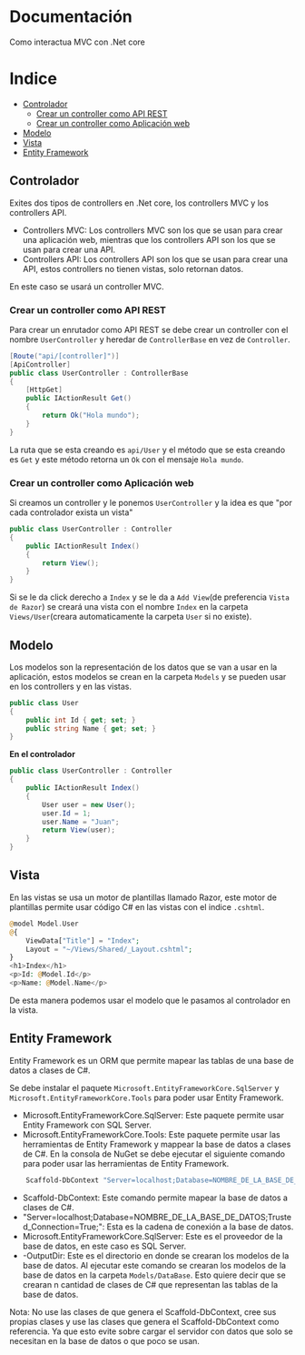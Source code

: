 # Documentación

Como interactua MVC con .Net core
# Indice
- [Controlador](#controlador)
    - [Crear un controller como API REST](#crear-un-controller-como-api-rest)
    - [Crear un controller como Aplicación web](#crear-un-controller-como-aplicación-web)
- [Modelo](#modelo)
- [Vista](#vista)
- [Entity Framework](#entity-framework)

## Controlador

Exites dos tipos de controllers en .Net core, los controllers MVC y los controllers API.

- Controllers MVC: Los controllers MVC son los que se usan para crear una aplicación web, mientras que los controllers API son los que se usan para crear una API.
- Controllers API: Los controllers API son los que se usan para crear una API, estos controllers no tienen vistas, solo retornan datos.

En este caso se usará un controller MVC.

### Crear un controller como API REST
Para crear un enrutador como API REST se debe crear un controller con el nombre `UserController` y heredar de `ControllerBase` en vez de `Controller`.

```csharp
[Route("api/[controller]")]
[ApiController]
public class UserController : ControllerBase
{
    [HttpGet]
    public IActionResult Get()
    {
        return Ok("Hola mundo");
    }
}
```
La ruta que se esta creando es `api/User` y el método que se esta creando es `Get` y este método retorna un `Ok` con el mensaje `Hola mundo`.
### Crear un controller como Aplicación web

Si creamos un controller y le ponemos `UserController` y la idea es que "por cada controlador exista un vista"

```csharp
public class UserController : Controller
{
    public IActionResult Index()
    {
        return View();
    }
}
```

Si se le da click derecho a `Index` y se le da a `Add View`(de preferencia `Vista de Razor`) se creará una vista con el nombre `Index` en la carpeta `Views/User`(creara automaticamente la carpeta `User` si no existe).
## Modelo
Los modelos son la representación de los datos que se van a usar en la aplicación, estos modelos se crean en la carpeta `Models` y se pueden usar en los controllers y en las vistas.
```csharp
public class User
{
    public int Id { get; set; }
    public string Name { get; set; }
}
```
**En el controlador**
```csharp
public class UserController : Controller
{
    public IActionResult Index()
    {
        User user = new User();
        user.Id = 1;
        user.Name = "Juan";
        return View(user);
    }
}
```
## Vista
En las vistas se usa un motor de plantillas llamado Razor, este motor de plantillas permite usar código C# en las vistas con el indice `.cshtml`.
```php
@model Model.User
@{
    ViewData["Title"] = "Index";
    Layout = "~/Views/Shared/_Layout.cshtml";
}
<h1>Index</h1>
<p>Id: @Model.Id</p>
<p>Name: @Model.Name</p>
```
De esta manera podemos usar el modelo que le pasamos al controlador en la vista.
## Entity Framework
Entity Framework es un ORM que permite mapear las tablas de una base de datos a clases de C#.

Se debe instalar el paquete `Microsoft.EntityFrameworkCore.SqlServer` y `Microsoft.EntityFrameworkCore.Tools` para poder usar Entity
Framework.
 - Microsoft.EntityFrameworkCore.SqlServer: Este paquete permite usar Entity Framework con SQL Server.
 - Microsoft.EntityFrameworkCore.Tools: Este paquete permite usar las herramientas de Entity Framework y mappear la base de datos a clases de C#.
 En la consola de NuGet se debe ejecutar el siguiente comando para poder usar las herramientas de Entity Framework.
```bash
    Scaffold-DbContext "Server=localhost;Database=NOMBRE_DE_LA_BASE_DE_DATOS;Trusted_Connection=True;" Microsoft.EntityFrameworkCore.SqlServer -OutputDir Models/DataBase
```
- Scaffold-DbContext: Este comando permite mapear la base de datos a clases de C#.
- "Server=localhost;Database=NOMBRE_DE_LA_BASE_DE_DATOS;Trusted_Connection=True;": Esta es la cadena de conexión a la base de datos.
- Microsoft.EntityFrameworkCore.SqlServer: Este es el proveedor de la base de datos, en este caso es SQL Server.
- -OutputDir: Este es el directorio en donde se crearan los modelos de la base de datos.
Al ejecutar este comando se crearan los modelos de la base de datos en la carpeta `Models/DataBase`. Esto quiere decir que se crearan n cantidad de clases de C# que representan las tablas de la base de datos.

Nota: No use las clases de que genera el Scaffold-DbContext, cree sus propias clases y use las clases que genera el Scaffold-DbContext como referencia. Ya que esto evite sobre cargar el servidor con datos que solo se necesitan en la base de datos o que poco se usan.